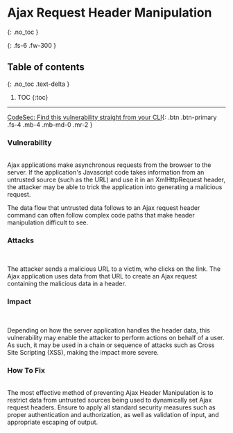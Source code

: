 # Ajax Request Header Manipulation 
{: .no_toc }

{: .fs-6 .fw-300 }

## Table of contents
{: .no_toc .text-delta }

1. TOC
{:toc}

---
[CodeSec: Find this vulnerability straight from your CLI](https://www.contrastsecurity.com/developer/codesec/){: .btn .btn-primary .fs-4 .mb-4 .mb-md-0 .mr-2 }

### Vulnerability 
<br/>
Ajax applications make asynchronous requests from the browser to the server. If the application's Javascript code takes information from an untrusted source (such as the URL) and use it in an XmlHttpRequest header, the attacker may be able to trick the application into generating a malicious request. 

The data flow that untrusted data follows to an Ajax request header command can often follow complex code paths that make header manipulation difficult to see.


### Attacks
<br/>

The attacker sends a malicious URL to a victim, who clicks on the link. The Ajax application uses data from that URL to create an Ajax request containing the malicious data in a header.


### Impact 
<br/>

Depending on how the server application handles the header data, this vulnerability may enable the attacker to perform actions on behalf of a user. As such, it may be used in a chain or sequence of attacks such as Cross Site Scripting (XSS), making the impact more severe.


### How To Fix 
<br/>
The most effective method of preventing Ajax Header Manipulation is to restrict data from untrusted sources being used to dynamically set Ajax request headers. Ensure to apply all standard security measures such as proper authentication and authorization, as well as validation of input, and appropriate escaping of output.